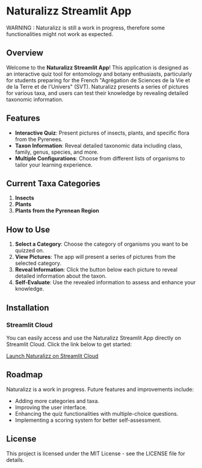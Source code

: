 # Naturalizz Streamlit App

WARNING : Naturalizz is still a work in progress, therefore some  functionalities might not work as expected.



## Overview
Welcome to the **Naturalizz Streamlit App**! This application is designed as an interactive quiz tool for entomology and botany enthusiasts, particularly for students preparing for the French "Agrégation de Sciences de la Vie et de la Terre et de l'Univers" (SVT). Naturalizz presents a series of pictures for various taxa, and users can test their knowledge by revealing detailed taxonomic information.

## Features
- **Interactive Quiz**: Present pictures of insects, plants, and specific flora from the Pyrenees.
- **Taxon Information**: Reveal detailed taxonomic data including class, family, genus, species, and more.
- **Multiple Configurations**: Choose from different lists of organisms to tailor your learning experience.

## Current Taxa Categories
1. **Insects**
2. **Plants**
3. **Plants from the Pyrenean Region**

## How to Use
1. **Select a Category**: Choose the category of organisms you want to be quizzed on.
2. **View Pictures**: The app will present a series of pictures from the selected category.
3. **Reveal Information**: Click the button below each picture to reveal detailed information about the taxon.
4. **Self-Evaluate**: Use the revealed information to assess and enhance your knowledge.

## Installation

### Streamlit Cloud
You can easily access and use the Naturalizz Streamlit App directly on Streamlit Cloud. Click the link below to get started:

[Launch Naturalizz on Streamlit Cloud](https://share.streamlit.io/your-username/naturalizz/main)

## Roadmap
Naturalizz is a work in progress. Future features and improvements include:
- Adding more categories and taxa.
- Improving the user interface.
- Enhancing the quiz functionalities with multiple-choice questions.
- Implementing a scoring system for better self-assessment.

## License
This project is licensed under the MIT License - see the LICENSE file for details.
